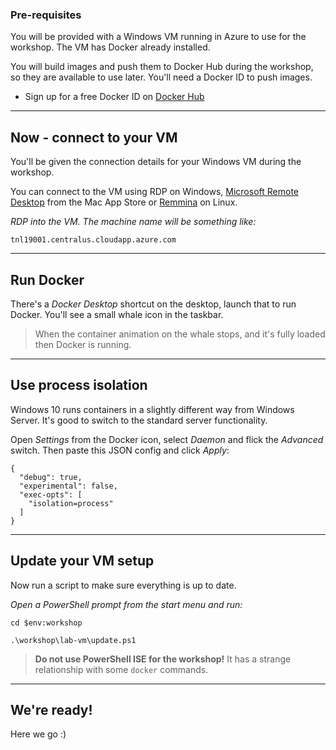 ﻿### Pre-requisites

You will be provided with a Windows VM running in Azure to use for the workshop. The VM has Docker already installed.

You will build images and push them to Docker Hub during the workshop, so they are available to use later. You'll need a Docker ID to push images.

- Sign up for a free Docker ID on [Docker Hub](https://hub.docker.com)

---

## Now - connect to your VM 

You'll be given the connection details for your Windows VM during the workshop.

You can connect to the VM using RDP on Windows, [Microsoft Remote Desktop](https://itunes.apple.com/us/app/microsoft-remote-desktop-8-0/id715768417) from the Mac App Store or [Remmina](https://github.com/FreeRDP/Remmina/wiki#for-end-users) on Linux.

_RDP into the VM. The machine name will be something like:_

```
tnl19001.centralus.cloudapp.azure.com
```

---

## Run Docker

There's a _Docker Desktop_ shortcut on the desktop, launch that to run Docker. You'll see a small whale icon in the taskbar. 

> When the container animation on the whale stops, and it's fully loaded then Docker is running.

---

## Use process isolation

Windows 10 runs containers in a slightly different way from Windows Server. It's good to switch to the standard server functionality.

Open _Settings_ from the Docker icon, select _Daemon_ and flick the _Advanced_ switch. Then paste this JSON config and click _Apply_:

```
{
  "debug": true,
  "experimental": false,
  "exec-opts": [
    "isolation=process"
  ]
}
```

---

## Update your VM setup

Now run a script to make sure everything is up to date.

_Open a PowerShell prompt from the start menu and run:_

```
cd $env:workshop

.\workshop\lab-vm\update.ps1
```

> **Do not use PowerShell ISE for the workshop!** It has a strange relationship with some `docker` commands.

---

## We're ready!

Here we go :)

